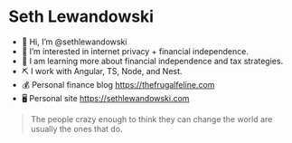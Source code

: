 # Seth Lewandowski

- 👋 Hi, I’m @sethlewandowski
- 👀 I’m interested in internet privacy + financial independence. 
- 🌱 I am learning more about financial independence and tax strategies.
- ⛏ I work with Angular, TS, Node, and Nest. 
- 💰 Personal finance blog https://thefrugalfeline.com
- 🖥 Personal site https://sethlewandowski.com

> The people crazy enough to think they can change the world are usually the ones that do.
